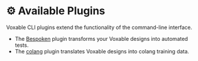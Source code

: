 # :gear: Available Plugins

Voxable CLI plugins extend the functionality of the command-line interface.

* The [Bespoken](./bespoken.md) plugin transforms your Voxable designs into automated tests.
* The [colang](./colang.md) plugin translates Voxable designs into colang training data.
